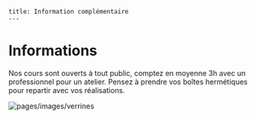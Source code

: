 	title: Information complémentaire
	---

# Informations
Nos cours sont ouverts à tout public, comptez en moyenne 3h avec un professionnel pour un atelier.
Pensez  à prendre vos boîtes hermétiques pour repartir avec vos réalisations.

![pages/images/verrines](pages/images/verrines.jpg)